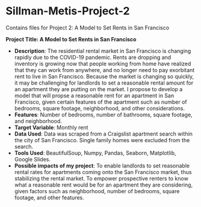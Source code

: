 # Sillman-Metis-Project-2
Contains files for Project 2: A Model to Set Rents in San Francisco

**Project Title: A Model to Set Rents in San Francisco**

- **Description**: The residential rental market in San Francisco is changing rapidly due to the COVID-19 pandemic. Rents are dropping and inventory is growing now that people working from home have realized that they can work from anywhere, and no longer need to pay exorbitant rent to live in San Francisco. Because the market is changing so quickly, it may be challenging for landlords to set a reasonable rental amount for an apartment they are putting on the market. I propose to develop a model that will propse a reasonable rent for an apartment in San Francisco, given certain features of the apartment such as number of bedrooms, square footage, neighborhood, and other considerations.
- **Features**: Number of bedrooms, number of bathrooms, square footage, and neighborhood. 
- **Target Variable**: Monthly rent
- **Data Used**: Data was scraped from a Craigslist apartment search within the city of San Francisco. Single family homes were excluded from the search.
- **Tools Used**: BeautifulSoup, Numpy, Pandas, Seaborn, Matplotlib, Google Slides.
- **Possible impacts of my project**: To enable landlords to set reasonable rental rates for apartments coming onto the San Francisco market, thus stabilizing the rental market. To empower prospective renters to know what a reasonable rent would be for an apartment they are considering, given factors such as neighborhood, number of bedrooms, square footage, and other features.

